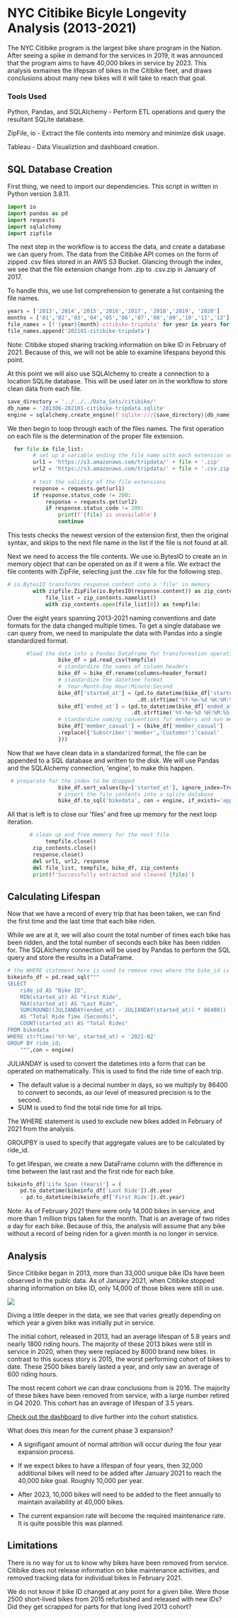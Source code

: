 # NYC Citibike Bicyle Longevity Analysis (2013-2021)

The NYC Citibike program is the largest bike share program in the Nation. After seeing a spike in demand for the services in 2019, it was announced that the program aims to have 40,000 bikes in service by 2023. This analysis exmaines the lifepsan of bikes in the Citibike fleet, and draws conclusions about many new bikes will it will take to reach that goal.

### Tools Used
Python, Pandas, and SQLAlchemy  - Perform ETL operations and query the resultant SQLite database.

ZipFile, io - Extract the file contents into memory and minimize disk usage.

Tableau - Data Visualiztion and dashboard creation.


## SQL Database Creation
First thing, we need to import our dependencies. This script in written in Python version 3.8.11.

```Python
import io
import pandas as pd
import requests
import sqlalchemy
import zipfile
```
The next step in the workflow is to access the data, and create a database we can query from. 
The data from the Citibike API comes on the form of zipped .csv files stored in an AWS S3 Bucket. Glancing through the index, we see that the file extension change from .zip to .csv.zip in January of 2017.



To handle this, we use list comprehension to generate a list containing the file names.

```python
years = ['2013','2014','2015','2016','2017', '2018','2019', '2020']
months = ['01','02','03','04','05','06','07','08','09','10','11','12']
file_names = [f'{year}{month}-citibike-tripdata' for year in years for month in months]
file_names.append('202101-citibike-tripdata')
```

Note: Citibike stoped sharing tracking information on bike ID in February of 2021. Because of this, we will not be able to examine lifespans beyond this point.

At this point we will also use SQLAlchemy to create a connection to a location SQLite database. This will be used later on in the workflow to store clean data from each file.

```Python
save_directory = '../../../Data_Sets/citibike/'
db_name = '201306-202101-citibike-tripdata.sqlite'
engine = sqlalchemy.create_engine(f'sqlite:///{save_directory}{db_name}')
```

We then begin to loop through each of the files names. The first operation on each file is the determination of the proper file extension.
```python
  for file in file_list:
        # set up a variable ending the file name with each extension version
        url1 = 'https://s3.amazonaws.com/tripdata/' + file + '.zip'
        url2 = 'https://s3.amazonaws.com/tripdata/' + file + '.csv.zip'
        
        # test the validity of the file extensions
        response = requests.get(url1)
        if response.status_code != 200:
            response = requests.get(url2)
            if response.status_code != 200:
                print(f'{file} is unavailable')
                continue
```
This tests checks the newest version of the extension first, then the original syntax, and skips to the next file name in the list if the file is not found at all.

Next we need to access the file contents. We use io.BytesIO to create an in memory object that can be operated on as if it were a file. We extract the file contents with ZipFile, selecting just the .csv file for the following step.

```python
# io.BytesIO transforms response.content into a 'file' in memory
        with zipfile.ZipFile(io.BytesIO(response.content)) as zip_contents:
            file_list = zip_contents.namelist()
            with zip_contents.open(file_list[0]) as tempfile:
```

Over the eight years spanning 2013-2021 naming conventions and date formats for the data changed multiple times. To get a single database we can query from, we need to manipulate the data with Pandas into a single standardized format.
```Python
      #load the data into a Pandas DataFrame for transformation operations
                bike_df = pd.read_csv(tempfile)
                # standardize the names of column headers
                bike_df = bike_df.rename(columns=header_format)
                # standardize the datetime format
                #  Year-Month-Day Hour:Minute:Second 
                bike_df['started_at'] = (pd.to_datetime(bike_df['started_at'])
                                         .dt.strftime('%Y-%m-%d %H:%M:%S'))
                bike_df['ended_at'] = (pd.to_datetime(bike_df['ended_at'])
                                       .dt.strftime('%Y-%m-%d %H:%M:%S'))
                # standardize naming conventions for members and non members
                bike_df['member_casual'] = (bike_df['member_casual']
                .replace({'Subscriber':'member','Customer':'casual'
                }))
```
Now that we have clean data in a standarized format, the file can be appended to a SQL database and written to the disk. We will use Pandas and the SQLAlchemy connection, 'engine', to make this happen.

```Python
 # preparate for the index to be dropped
                bike_df.sort_values(by=['started_at'], ignore_index=True)
                # insert the file contents into a sqlite database    
                bike_df.to_sql('bikedata', con = engine, if_exists='append', index=False)
```

All that is left is to close our 'files' and free up memory for the next loop iteration.

```Python
       # clean up and free memory for the next file
            tempfile.close()
        zip_contents.close()
        response.close()
        del url1, url2, response 
        del file_list, tempfile, bike_df, zip_contents
        print(f'Successfully extracted and cleaned {file}')
```

## Calculating Lifespan
Now that we have a record of every trip that has been taken, we can find the first time and the last time that each bike riden. 

While we are at it, we will also count the total number of times each bike has been ridden, and the total number of seconds each bike has been ridden for. The SQLAlchemy connection will be used by Pandas to perform the SQL query and store the results in a DataFrame.

```Python
# the WHERE statement here is used to remove rows where the bike_id is not tracked
bikeinfo_df = pd.read_sql("""
SELECT 
    ride_id AS "Bike ID",
    MIN(started_at) AS "First Ride",
    MAX(started_at) AS "Last Ride",
    SUM(ROUND((JULIANDAY(ended_at) - JULIANDAY(started_at)) * 86400))
    AS "Total Ride Time (Seconds)",
    COUNT(started_at) AS "Total Rides"
FROM bikedata
WHERE strftime('%Y-%m', started_at) < '2021-02'
GROUP BY ride_id;
    """,con = engine)
```
JULIANDAY is used to convert the datetimes into a form that can be operated on mathematically. This is used to find the ride time of each trip.
-  The default value is a decimal number in days, so we multiply by 86400 to convert to seconds, as our level of measured precision is to the second.
- SUM is used to find the total ride time for all trips.

The WHERE statement is used to exclude new bikes added in February of 2021 from the analysis.

GROUPBY is used to specify that aggregate values are to be calculated by ride_id.

To get lifespan, we create a new DataFrame column with the difference in time between the last rast and the first ride for each bike.

```Python
bikeinfo_df['Life Span (Years)'] = (
    pd.to_datetime(bikeinfo_df['Last Ride']).dt.year
    - pd.to_datetime(bikeinfo_df['First Ride']).dt.year)
```
Note: As of February 2021 there were only 14,000 bikes in service, and more than 1 million trips taken for the month. That is an average of two rides a day for each bike.  Because of this, the analysis will assume that any bike without a record of being riden for a given month is no longer in service.
## Analysis

Since Citibike began in 2013, more than 33,000 unique bike IDs have been observed in the publc data. As of January 2021, when Citibike stopped sharing information on bike ID, only 14,000 of those bikes were still in use.

[<img src="https://github.com/bakerv/citibike-data-extraction_2013-2021/blob/main/images/overall_fleet_status.PNG">](https://public.tableau.com/app/profile/victor.baker/viz/NYCCitibikeBicycleLongevityAnalysis2013-2021/NYCCitibikeBicycleLongevityAnalysis)

Diving a little deeper in the data, we see that varies greatly depending on which year a given bike was initially put in service.

 The initial cohort, released in 2013, had an average lifespan of 5.8 years and nearly 1800 riding hours. The majority of these 2013 bikes were still in service in 2020, when they were replaced by 8000 brand new bikes. In contrast to this sucess story is 2015, the worst performing cohort of bikes to date. These 2500 bikes barely lasted a year, and only saw an average of 600 riding hours. 

 The most recent cohort we can draw conclusions from is 2016. The majority of these bikes have been removed from service, with a large number retired in Q4 2020. This cohort has an average of lifespan of 3.5 years. 
 
 [Check out the dashboard](https://public.tableau.com/app/profile/victor.baker/viz/NYCCitibikeBicycleLongevityAnalysis2013-2021/NYCCitibikeBicycleLongevityAnalysis) to dive further into the cohort statistics. 

 What does this mean for the current phase 3 expansion?
-  A signifigant amount of normal attrition will occur during the four year expansion process.

- If we expect bikes to have a lifespan of four years, then 32,000 additional bikes will need to be added after January 2021 to reach the 40,000 bike goal. Roughly 10,000 per year.

- After 2023, 10,000 bikes will need to be added to the fleet annually to maintain availability at 40,000 bikes.

- The current expansion rate will become the required maintenance rate. It is quite possible this was planned.

## Limitations

There is no way for us to know why bikes have been removed from service. Citibike does not release information on bike maintenance activities, and removed tracking data for individual bikes in February 2021.

We do not know if bike ID changed at any point for a given bike. Were those 2500 short-lived bikes from 2015 refurbished and released with new IDs? Did they get scrapped for parts for that long lived 2013 cohort?





